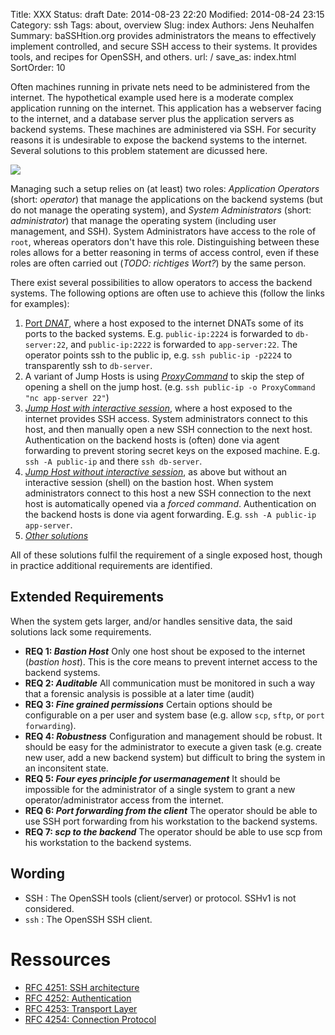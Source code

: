 Title: XXX
Status: draft
Date: 2014-08-23 22:20
Modified: 2014-08-24 23:15
Category: ssh
Tags: about, overview
Slug: index
Authors: Jens Neuhalfen
Summary: baSSHtion.org provides administrators the means to effectively implement controlled, and secure SSH access to their systems. It provides tools, and recipes for OpenSSH, and others.
url: /
save_as: index.html
SortOrder: 10


Often machines running in private nets need to be administered from the internet. The hypothetical example used here is a moderate complex application running on the internet. This application has a webserver facing to the internet, and a database server plus the application servers as backend systems. These machines are administered via SSH. For security reasons it is undesirable to expose the backend systems to the internet. Several solutions to this problem statement are dicussed here.

![]({filename}/images/Overview.png)

Managing such a setup relies on (at least) two roles: _Application Operators_ (short: _operator_) that manage the applications on the backend systems (but do not manage the operating system), and _System Administrators_ (short: _administrator_) that manage the operating system (including user management, and SSH). System Administrators have access to the role of `root`, whereas operators don't have this role. Distinguishing between these roles allows for a better reasoning in terms of access control, even if these roles are often carried out (*TODO: richtiges Wort?*) by the same person.

There exist several possibilities to allow operators to access the backend systems. The following options are often use to achieve this (follow the links for examples):

1. [Port *DNAT*]({filename}/DNAT.md), where a host exposed to the internet DNATs some of its ports to the backed systems. E.g. `public-ip:2224` is forwarded to `db-server:22`, and `public-ip:2222` is forwarded to `app-server:22`. The operator points ssh to the public ip, e.g. `ssh public-ip -p2224` to transparently ssh to `db-server`.
2. A variant of Jump Hosts is using [*ProxyCommand*](ProxyCommand.md) to skip the step of opening a shell on the jump host. (e.g. `ssh public-ip -o ProxyCommand "nc app-server 22"`)
3. [*Jump Host with interactive session*]({filename}/JumpHostInteractive.md), where a host exposed to the internet provides SSH access. System administrators connect to this host, and then manually open a new SSH connection to the next host. Authentication on the backend hosts is (often) done via agent forwarding to prevent storing secret keys on the exposed machine. E.g. `ssh -A public-ip` and there `ssh db-server`.
4. [*Jump Host without interactive session*]({filename}/JumpHostNonInteractive.md), as above but without an interactive session (shell) on the bastion host. When system administrators connect to this host a new SSH connection to the next host is automatically opened via a _forced command_. Authentication on the backend hosts is done via agent forwarding. E.g. `ssh -A public-ip app-server`.
5. [*Other solutions*]({filename}/others.md)

All of these solutions fulfil the requirement of a single exposed host, though in practice additional requirements are identified.

Extended Requirements
----------------------

When the system gets larger, and/or handles sensitive data, the said solutions lack some requirements. 

- **REQ 1: _Bastion Host_** Only one host shout be exposed to the internet (_bastion host_). This is the core means to prevent internet access to the backend systems.
- **REQ 2: _Auditable_** All communication must be monitored in such a way that a forensic analysis is possible at a later time (audit)
- **REQ 3: _Fine grained permissions_** Certain options should be configurable on a per user and system base (e.g. allow `scp`, `sftp`, or `port forwarding`).
- **REQ 4: _Robustness_** Configuration and management should be robust. It should be easy for the administrator to execute a given task (e.g. create new user, add a new backend system) but difficult to bring the system in an inconsitent state.
- **REQ 5: _Four eyes principle for usermanagement_** It should be impossible for the administrator of a single system to grant a new operator/administrator access from the internet.
- **REQ 6: _Port forwarding from the client_** The operator should be able to use SSH port forwarding from his workstation to the backend systems.
- **REQ 7: _scp to the backend_** The operator should be able to use scp from his workstation to the backend systems.


Wording
----------
* SSH : The OpenSSH tools (client/server) or protocol. SSHv1 is not considered.
* `ssh` : The OpenSSH SSH client.



# Ressources
* [RFC 4251: SSH architecture](http://datatracker.ietf.org/doc/rfc4251/?include_text=1)
* [RFC 4252: Authentication](http://datatracker.ietf.org/doc/rfc4252/?include_text=1)
* [RFC 4253: Transport Layer](http://datatracker.ietf.org/doc/rfc4253/?include_text=1)
* [RFC 4254: Connection Protocol](http://datatracker.ietf.org/doc/rfc4254/?include_text=1)
